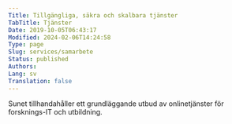 ```yaml
---
Title: Tillgängliga, säkra och skalbara tjänster
TabTitle: Tjänster
Date: 2019-10-05T06:43:17
Modified: 2024-02-06T14:24:58
Type: page
Slug: services/samarbete
Status: published
Authors: 
Lang: sv
Translation: false
---
```


Sunet tillhandahåller ett grundläggande utbud av onlinetjänster för forsknings-IT och utbildning.
